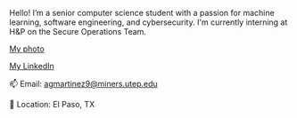 Hello! I’m a senior computer science student with a passion for machine learning, software engineering, and cybersecurity. I'm currently interning at H&P on the Secure Operations Team.

[My photo](./AM.jpeg)

[My LinkedIn](https://www.linkedin.com/in/angelagmartinez)

📫 Email: agmartinez9@miners.utep.edu

📍 Location: El Paso, TX


